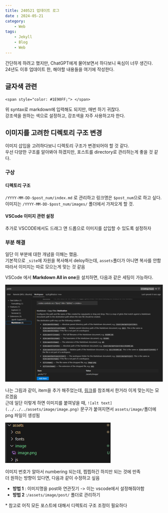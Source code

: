```yaml
---
title: 240521 업데이트 로그
date : 2024-05-21
category:
    - Web
tags:
    - Jekyll
    - Blog
    - Web
---
```


간단하게 하려고 했지만, ChatGPT에게 물어보면서 하다보니 욕심이 너무 생긴다.  
24년도 이후 업데이트 한, 해야할 내용들을 여기에 작성한다.  

## 글자색 관련
`<span style="color: #1E90FF;"> </span>`  

위 syntax로 markdown에 입력해도 되지만, 매번 하기 귀찮다.  
강조색을 원하는 색으로 설정하고, 강조색을 자주 사용하고자 한다.  

## 이미지를 고려한 디렉토리 구조 변경
이미지 삽입을 고려하다보니 디렉토리 구조가 변경되어야 할 것 같다.  
우선 다양한 구조를 알아봐야 하겠지만, 포스트를 directory로 관리하는게 좋을 것 같다.

### 구상
#### 디렉토리 구조
`/YYYY-MM-DD-$post_num/index.md` 로 관리하고 링크명은 `$post_num`으로 하고 싶다.  
이미지는 `/YYYY-MM-DD-$post_num/images/` 폴더에서 가져오게 할 것.


#### VSCode 이미지 관련 설정
추가로 VSCODE에서도 드래그 앤 드롭으로 이미지를 삽입할 수 있도록 설정하자  


### 부분 해결
일단 이 부분에 대한 개념을 이해는 했음.  
기본적으로 `_site`에 자원을 복사해서 deloy하는데, `assets`폴더가 아니면 복사를 안함  
따라서 이미지는 따로 모으는게 맞는 것 같음

VSCode 에서 **Markdown All in one**을 설치하면, 다음과 같은 세팅이 가능하다.

![](../../../assets/image/image.png)



나는 그림과 같이, item을 추가 해주었는데, [링크](https://stackoverflow.com/questions/75831497/how-can-i-paste-images-into-my-markdown-files-in-vs-code)를 참조해서 한거라 이게 맞는지는 모르겠음  
근데 일단 이렇게 하면 이미지를 붙여넣을 때, `![alt text](../../../assets/image/image.png)` 문구가 붙여지면서 `assets/image/`폴더에 png 파일이 생성됨  

![](../../../assets/image/image-1.png)  

이미지 번호가 알아서 numbering 되는데, 찝찝하긴 하지만 되는 것에 만족  
더 원하는 방향이 있다면, 다음과 같이 수정하고 싶음
- **방법 1** : 이미지명을 post와 연관짓기 -> 이는 vscode에서 설정해줘야함
- **방법 2** :`/assets/image/post/` 폴더로 관리하기

\* 참고로 어직 모든 포스트에 대해서 디렉토리 구조 조정이 필요하다